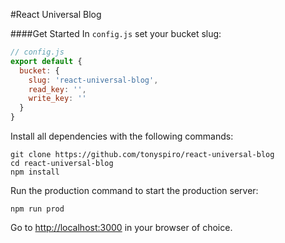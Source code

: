 #React Universal Blog

####Get Started
In ```config.js``` set your bucket slug:
```javascript
// config.js
export default {
  bucket: {
    slug: 'react-universal-blog',
    read_key: '',
    write_key: ''
  }
}
```
Install all dependencies with the following commands:
```
git clone https://github.com/tonyspiro/react-universal-blog
cd react-universal-blog
npm install
```
Run the production command to start the production server:
```
npm run prod
```
Go to [http://localhost:3000](http://localhost:3000) in your browser of choice.